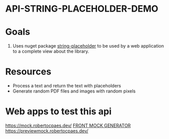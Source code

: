 # API-STRING-PLACEHOLDER-DEMO

# Goals

1. Uses nuget package [string-placeholder](https://github.com/brutalzinn/string-placeholder) to be used by a web application to a complete view about the library.

# Resources

- Process a text and return the text with placeholders
- Generate random PDF files and images with random pixels

# Web apps to test this api

https://mock.robertocpaes.dev/  [FRONT MOCK GENERATOR](https://github.com/brutalzinn/front-mock-string-placeholder)
https://previewmock.robertocpaes.dev/

